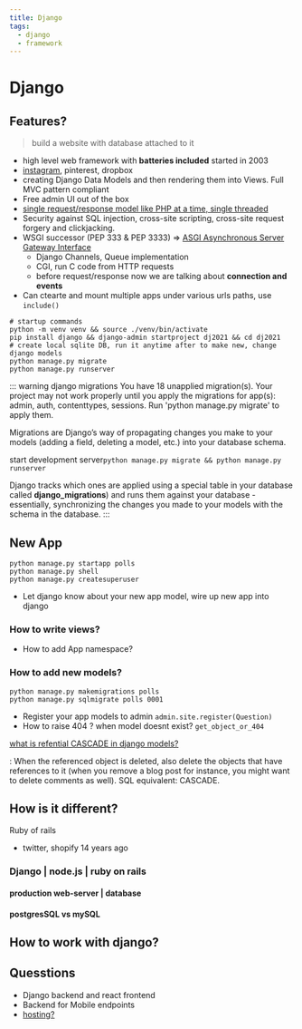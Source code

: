```yaml
---
title: Django
tags:
  - django
  - framework
---
```


# Django

<TagLinks />

## Features?

> build a website with database attached to it

- high level web framework with **batteries included** started in 2003
- [instagram](https://instagram-engineering.com/web-service-efficiency-at-instagram-with-python-4976d078e366), pinterest, dropbox
- creating Django Data Models and then rendering them into Views. Full MVC pattern compliant
- Free admin UI out of the box
- [single request/response model like PHP at a time, single threaded](https://www.reddit.com/r/django/comments/99lu1k/how_do_you_make_django_handle_multiple_requests/)
- Security against SQL injection, cross-site scripting, cross-site request forgery and clickjacking.
- WSGI successor (PEP 333 & PEP 3333) => [ASGI Asynchronous Server Gateway Interface](https://asgi.readthedocs.io/en/latest/specs/index.html)
  - Django Channels, Queue implementation
  - CGI, run C code from HTTP requests
  - before request/response now we are talking about **connection and events**
- Can ctearte and mount multiple apps under various urls paths, use `include()`

```
# startup commands
python -m venv venv && source ./venv/bin/activate
pip install django && django-admin startproject dj2021 && cd dj2021
# create local sqlite DB, run it anytime after to make new, change django models
python manage.py migrate
python manage.py runserver
```

::: warning django migrations
You have 18 unapplied migration(s). Your project may not work properly until you apply the migrations for app(s): admin, auth, contenttypes, sessions.
Run 'python manage.py migrate' to apply them.

Migrations are Django’s way of propagating changes you make to your models (adding a field, deleting a model, etc.) into your database schema.

start development server`python manage.py migrate && python manage.py runserver`

Django tracks which ones are applied using a special table in your database called **django_migrations**) and runs them against your database - essentially, synchronizing the changes you made to your models with the schema in the database.
:::

## New App

```
python manage.py startapp polls
python manage.py shell
python manage.py createsuperuser
```

- Let django know about your new app model, wire up new app into django

### How to write views?

- How to add App namespace?

### How to add new models?

```
python manage.py makemigrations polls
python manage.py sqlmigrate polls 0001

```

- Register your app models to admin `admin.site.register(Question)`
- How to raise 404 ? when model doesnt exist? `get_object_or_404`

[what is refential CASCADE in django models?](https://stackoverflow.com/questions/38388423/what-does-on-delete-do-on-django-models)

: When the referenced object is deleted, also delete the objects that have references to it (when you remove a blog post for instance, you might want to delete comments as well). SQL equivalent: CASCADE.

## How is it different?

Ruby of rails

- twitter, shopify 14 years ago

### Django | node.js | ruby on rails

#### production web-server | database

#### postgresSQL vs mySQL

## How to work with django?

## Quesstions

- Django backend and react frontend
- Backend for Mobile endpoints
- [hosting?](https://www.pythonanywhere.com/)

<Footer />
